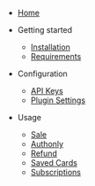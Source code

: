 <!-- docs/_sidebar.md -->

* [Home](/)
* Getting started
   
    * [Installation](installation.md)
    * [Requirements](requirements.md)
    
* Configuration
    * [API Keys](apikeys.md)
    * [Plugin Settings](pluginsettings.md)
    
* Usage
    * [Sale](sale.md)
    * [Authonly](authonly.md)
    * [Refund](refund.md)
    * [Saved Cards](savedcards.md)
    * [Subscriptions](subscriptions.md)

